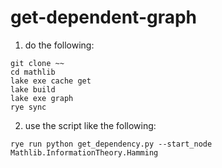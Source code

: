# get-dependent-graph
1. do the following:
```
git clone ~~
cd mathlib
lake exe cache get
lake build
lake exe graph
rye sync
```
2. use the script like the following:
```
rye run python get_dependency.py --start_node  Mathlib.InformationTheory.Hamming
```
